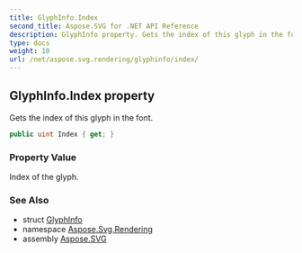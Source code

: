 ```yaml
---
title: GlyphInfo.Index
second_title: Aspose.SVG for .NET API Reference
description: GlyphInfo property. Gets the index of this glyph in the font
type: docs
weight: 10
url: /net/aspose.svg.rendering/glyphinfo/index/
---
```

## GlyphInfo.Index property

Gets the index of this glyph in the font.

```csharp
public uint Index { get; }
```

### Property Value

Index of the glyph.

### See Also

* struct [GlyphInfo](../)
* namespace [Aspose.Svg.Rendering](../../glyphinfo/)
* assembly [Aspose.SVG](../../../)
